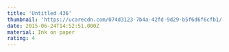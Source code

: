 ```yaml
---
title: 'Untitled 436'
thumbnail: 'https://ucarecdn.com/074d3123-7b4a-42fd-9d29-b5f6d6f6cfb1/'
date: 2015-06-24T14:52:51.000Z
material: Ink on paper
rating: 4
---
```

